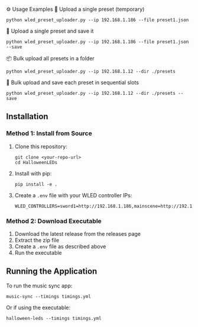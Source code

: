 ⚙️ Usage Examples
🧩 Upload a single preset (temporary)
```
python wled_preset_uploader.py --ip 192.168.1.186 --file preset1.json
```
💾 Upload a single preset and save it
```
python wled_preset_uploader.py --ip 192.168.1.186 --file preset1.json --save
```
📦 Bulk upload all presets in a folder
```
python wled_preset_uploader.py --ip 192.168.1.12 --dir ./presets
```
💾 Bulk upload and save each preset in sequential slots
```
python wled_preset_uploader.py --ip 192.168.1.12 --dir ./presets --save
```



## Installation

### Method 1: Install from Source
1. Clone this repository:
   ```
   git clone <your-repo-url>
   cd HalloweenLEDs
   ```

2. Install with pip:
   ```
   pip install -e .
   ```

3. Create a `.env` file with your WLED controller IPs:
   ```
   WLED_CONTROLLERS=sword1=http://192.168.1.186,mainscene=http://192.168.1.187
   ```

### Method 2: Download Executable
1. Download the latest release from the releases page
2. Extract the zip file
3. Create a `.env` file as described above
4. Run the executable

## Running the Application

To run the music sync app:
```
music-sync --timings timings.yml
```

Or if using the executable:
```
halloween-leds --timings timings.yml
```